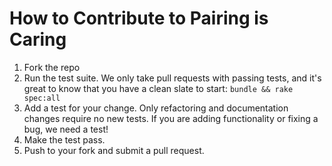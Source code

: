 # How to Contribute to Pairing is Caring

1. Fork the repo
2. Run the test suite. We only take pull requests with passing tests, and 
it's great to know that you have a clean slate to start: `bundle && rake spec:all`
3. Add a test for your change. Only refactoring and documentation changes 
require no new tests. If you are adding functionality or fixing a bug, we need a test!
4. Make the test pass.
5. Push to your fork and submit a pull request.
